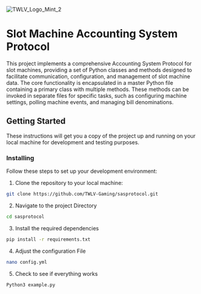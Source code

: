 ![TWLV_Logo_Mint_2](https://github.com/TWLV-Gaming/sasprotocol/assets/164931022/4b270dad-7f0d-4f40-8d1e-3022a23d046a)


# Slot Machine Accounting System Protocol

This project implements a comprehensive Accounting System Protocol for slot machines, providing a set of Python classes and methods designed to facilitate communication, configuration, and management of slot machine data. The core functionality is encapsulated in a master Python file containing a primary class with multiple methods. These methods can be invoked in separate files for specific tasks, such as configuring machine settings, polling machine events, and managing bill denominations.

## Getting Started

These instructions will get you a copy of the project up and running on your local machine for development and testing purposes.



### Installing

Follow these steps to set up your development environment:

1. Clone the repository to your local machine:
```bash
git clone https://github.com/TWLV-Gaming/sasprotocol.git
```

2. Navigate to the project Directory
```bash
cd sasprotocol
```

3. Install the required dependencies 
```bash
pip install -r requirements.txt
```

4. Adjust the configuration File
```bash
nano config.yml
```

5. Check to see if everything works
```bash
Python3 example.py
```
